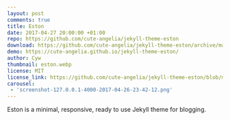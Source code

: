 ```yaml
---
layout: post
comments: true
title: Eston
date: 2017-04-27 20:00:00 +01:00
repo: https://github.com/cute-angelia/jekyll-theme-eston
download: https://github.com/cute-angelia/jekyll-theme-eston/archive/master.zip
demo: https://cute-angelia.github.io/jekyll-theme-eston/
author: Cyw
thumbnail: eston.webp
license: MIT
license_link: https://github.com/cute-angelia/jekyll-theme-eston/blob/master/LICENSE.txt
carousel:
 - 'screenshot-127.0.0.1-4000-2017-04-26-23-42-12.png'
---
```


Eston is a minimal, responsive, ready to use Jekyll theme for blogging.

